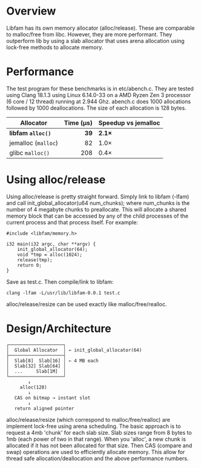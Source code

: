 # Overview

Libfam has its own memory allocator (alloc/release). These are comparable to malloc/free from libc. However, they are more performant. They outperform lib by using a slab allocator that uses arena allocation using lock-free methods to allocate memory.

# Performance

The test program for these benchmarks is in etc/abench.c. They are tested using Clang 18.1.3 using Linux 6.14.0-33 on a AMD Ryzen Zen 3 processor (6 core / 12 thread) running at 2.944 Ghz. abench.c does 1000 allocations followed by 1000 deallocations. The size of each allocation is 128 bytes.

| Allocator      | Time (µs) | Speedup vs jemalloc |
|----------------|----------:|---------------------|
| **libfam `alloc()`** | **39** | **2.1×** |
| jemalloc (`malloc`)  | 82  | 1.0× |
| glibc `malloc()`     | 208 | 0.4× |

# Using alloc/release

Using alloc/release is pretty straight forward. Simply link to libfam (-lfam) and call  init_global_allocator(u64 num_chunks);
where num_chunks is the number of 4 megabyte chunks to preallocate. This will allocate a shared memory block that can be accessed by any of the child processes of the current process and that process itself. For example:

```
#include <libfam/memory.h>

i32 main(i32 argc, char **argv) {
	init_global_allocator(64);
	void *tmp = alloc(1024);
	release(tmp);
	return 0;
}
```

Save as test.c. Then compile/link to libfam:

```
clang -lfam -L/usr/lib/libfam-0.0.1 test.c
```

alloc/release/resize can be used exactly like malloc/free/realloc.

# Design/Architecture

```
┌────────────────────┐
│  Global Allocator  │ ← init_global_allocator(64)
├────────────────────┤
│  Slab[8]  Slab[16] │ ← 4 MB each
│  Slab[32] Slab[64] │
│  ...     Slab[1M]  │
└────────────────────┘
        ↓
     alloc(128)
        ↓
   CAS on bitmap → instant slot
        ↓
   return aligned pointer
```
alloc/release/resize (which correspond to malloc/free/realloc) are implement lock-free using arena scheduling. The basic approach is to request a 4mb 'chunk' for each slab size. Slab sizes range from 8 bytes to 1mb (each power of two in that range). When you 'alloc', a new chunk is allocated if it has not been allocated for that size. Then CAS (compare and swap) operations are used to efficiently allocate memory. This allow for thread safe allocation/deallocation and the above performance numbers.
